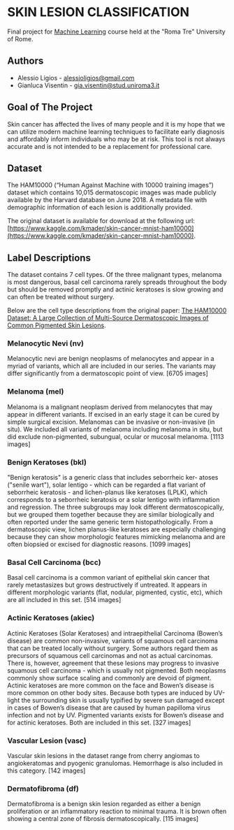 # SKIN LESION CLASSIFICATION

Final project for [Machine Learning](https://sites.google.com/site/roma3ml/) course held at the "Roma Tre" University of Rome.

## Authors

- Alessio Ligios - [alessioligios@gmail.com](mailto:alessioligios@gmail.com)
- Gianluca Visentin - [gia.visentin@stud.uniroma3.it](mailto:gia.visentin@stud.uniroma3.it)

## Goal of The Project
Skin cancer has affected the lives of many people and it is my hope that we can utilize modern machine learning techniques to facilitate early diagnosis and affordably inform individuals who may be at risk. This tool is not always accurate and is not intended to be a replacement for professional care.

## Dataset
The HAM10000 (“Human Against Machine with 10000 training images”) dataset which contains 10,015 dermatoscopic images was made publicly available by the Harvard database on June 2018. A metadata file with demographic information of each lesion is additionally provided.

The original dataset is available for download at the following url: [https://www.kaggle.com/kmader/skin-cancer-mnist-ham10000](https://www.kaggle.com/kmader/skin-cancer-mnist-ham10000).

## Label Descriptions
The dataset contains 7 cell types. Of the three malignant types, melanoma is most dangerous, basal cell carcinoma rarely spreads throughout the body but should be removed promptly and actinic keratoses is slow growing and can often be treated without surgery.

Below are the cell type descriptions from the original paper: [The HAM10000 Dataset: A Large Collection of Multi-Source Dermatoscopic Images of Common Pigmented Skin Lesions](https://arxiv.org/abs/1803.10417).

### Melanocytic Nevi (nv)
Melanocytic nevi are benign neoplasms of melanocytes and appear in a myriad of variants, which all are included in our series. The variants may differ significantly from a dermatoscopic point of view. [6705 images]

### Melanoma (mel)
Melanoma is a malignant neoplasm derived from melanocytes that may appear in different variants. If excised in an early stage it can be cured by simple surgical excision. Melanomas can be invasive or non-invasive (in situ). We included all variants of melanoma including melanoma in situ, but did exclude non-pigmented, subungual, ocular or mucosal melanoma. [1113 images]

### Benign Keratoses (bkl)
"Benign keratosis" is a generic class that includes seborrheic ker- atoses ("senile wart"), solar lentigo - which can be regarded a flat variant of seborrheic keratosis - and lichen-planus like keratoses (LPLK), which corresponds to a seborrheic keratosis or a solar lentigo with inflammation and regression. The three subgroups may look different dermatoscopically, but we grouped them together because they are similar biologically and often reported under the same generic term histopathologically. From a dermatoscopic view, lichen planus-like keratoses are especially challenging because they can show morphologic features mimicking melanoma and are often biopsied or excised for diagnostic reasons. [1099 images]

### Basal Cell Carcinoma (bcc)
Basal cell carcinoma is a common variant of epithelial skin cancer that rarely metastasizes but grows destructively if untreated. It appears in different morphologic variants (flat, nodular, pigmented, cystic, etc), which are all included in this set. [514 images]

### Actinic Keratoses (akiec)
Actinic Keratoses (Solar Keratoses) and intraepithelial Carcinoma (Bowen’s disease) are common non-invasive, variants of squamous cell carcinoma that can be treated locally without surgery. Some authors regard them as precursors of squamous cell carcinomas and not as actual carcinomas. There is, however, agreement that these lesions may progress to invasive squamous cell carcinoma - which is usually not pigmented. Both neoplasms commonly show surface scaling and commonly are devoid of pigment. Actinic keratoses are more common on the face and Bowen’s disease is more common on other body sites. Because both types are induced by UV-light the surrounding skin is usually typified by severe sun damaged except in cases of Bowen’s disease that are caused by human papilloma virus infection and not by UV. Pigmented variants exists for Bowen’s disease and for actinic keratoses. Both are included in this set. [327 images]

### Vascular Lesion (vasc)
Vascular skin lesions in the dataset range from cherry angiomas to angiokeratomas and pyogenic granulomas. Hemorrhage is also included in this category. [142 images]

### Dermatofibroma (df)
Dermatofibroma is a benign skin lesion regarded as either a benign proliferation or an inflammatory reaction to minimal trauma. It is brown often showing a central zone of fibrosis dermatoscopically. [115 images]
